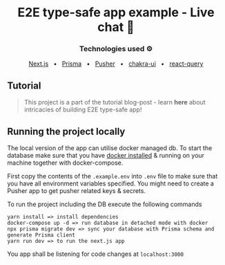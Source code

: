 <br />

<div align="center">
  <h1>E2E type-safe app example - Live chat 💬</h1>
  <p><h3 align="center">Technologies used ⚙️</h3></p>
  <a href="https://nextjs.org/">Next.js</a>
  <span>&nbsp;&nbsp;•&nbsp;&nbsp;</span>
  <a href="https://www.prisma.io/">Prisma</a>
  <span>&nbsp;&nbsp;•&nbsp;&nbsp;</span>
  <a href="https://pusher.com/">Pusher</a>
  <span>&nbsp;&nbsp;•&nbsp;&nbsp;</span>
  <a href="https://chakra-ui.com/">chakra-ui</a>
  <span>&nbsp;&nbsp;•&nbsp;&nbsp;</span>
  <a href="https://react-query.tanstack.com/">react-query</a>
</div>

## Tutorial

> This project is a part of the tutorial blog-post - learn **here** about intricacies of building E2E type-safe app!

## Running the project locally 

The local version of the app can utilise docker managed db. To start the database make sure that you have [docker installed](https://www.docker.com/products/docker-desktop) & running on your machine together with docker-compose. 

First copy the contents of the `.example.env` into `.env` file to make sure that you have all environment variables specified. You might need to create a Pusher app to get pusher related keys & secrets.

To run the project including the DB execute the following commands

```console
yarn install => install dependencies 
docker-compose up -d => run database in detached mode with docker
npx prisma migrate dev => sync your database with Prisma schema and generate Prisma client
yarn run dev => to run the next.js app
```

You app shall be listening for code changes at `localhost:3000`